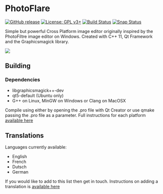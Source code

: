 # PhotoFlare

[![GitHub release](https://img.shields.io/badge/Release-1.4.0-green.svg)](https://github.com/PhotoFlare/photoflare/releases)
[![License: GPL v3+](https://img.shields.io/badge/License-GPL-yellowgreen.svg)](http://www.gnu.org/licenses/gpl-3.0)
[![Build Status](https://img.shields.io/badge/Build-Passing-brightgreen.svg)](https://travis-ci.org/PhotoFlare.io/photoflare)
[![Snap Status](https://build.snapcraft.io/badge/PhotoFlare/photoflare.svg)](https://build.snapcraft.io/user/PhotoFlare/photoflare)

Simple but powerful Cross Platform image editor originally inspired by the PhotoFiltre image editor on Windows. Created with C++ 11, Qt Framework and the Graphicsmagick library.

<img src="http://photoflare.io/wp-content/uploads/2015/04/CrossPlatform.png">

## Building

### Dependencies
- libgraphicsmagick++-dev
- qt5-default (Ubuntu only)
- G++ on Linux, MinGW on Windows or Clang on MacOSX

Compile using either by opening the .pro file with Qt Creator or use qmake passing the .pro file as a parameter. Full instructions for each platform <a href="http://photoflare.io/contributing/building-the-source/">available here</a>

## Translations
Languages currently available:

- English
- French
- Dutsch
- German

If you would like to add to this list then get in touch. Instructions on adding a translation is <a href="http://photoflare.io/contributing/translations/">available here</a>
